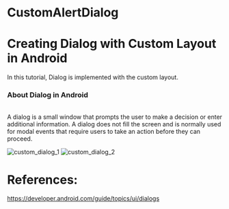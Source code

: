 # CustomAlertDialog<br/>
# Creating Dialog with Custom Layout in Android
In this tutorial, Dialog is implemented with the custom layout.

**<h3>About Dialog in Android</h3>**<br/>
A dialog is a small window that prompts the user to make a decision or enter additional information. A dialog does not fill the screen and is normally used for modal events that require users to take an action before they can proceed.<br/>

![custom_dialog_1](https://user-images.githubusercontent.com/46291836/50574494-bfff7900-0e0f-11e9-9a03-fd8fb8d8c3aa.png)
![custom_dialog_2](https://user-images.githubusercontent.com/46291836/50574496-c3930000-0e0f-11e9-9b05-cc7b51b4f571.png)





# References:
https://developer.android.com/guide/topics/ui/dialogs
